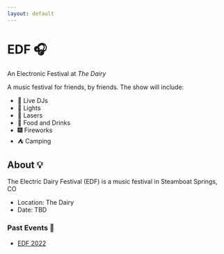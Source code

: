 ```yaml
---
layout: default
---
```

<!-- See the link below for markdown examples with this template -->
<!-- https://github.com/pages-themes/cayman/blob/master/index.md -->

# EDF 🎧

An Electronic Festival at *The Dairy*

A music festival for friends, by friends. The show will include:

- 🎵 Live DJs
- 🚦 Lights
- 🔦 Lasers
- 🥘 Food and Drinks
- 🎆 Fireworks
- ⛺ Camping

## About 💡

The Electric Dairy Festival (EDF) is a music festival in Steamboat Springs, CO

- Location: The Dairy
- Date: TBD

### Past Events 📆

- [EDF 2022](./2022.html)
